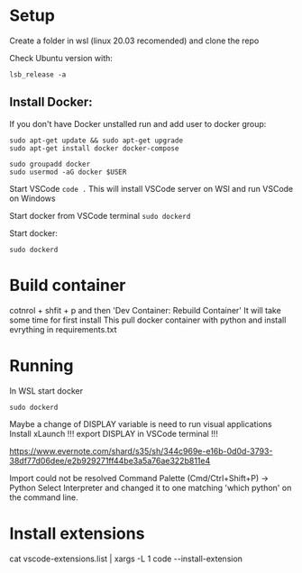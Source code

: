 # Setup
Create a folder in wsl (linux 20.03 recomended) and clone the repo

Check Ubuntu version with:
```
lsb_release -a
```

## Install Docker:

If you don't have Docker unstalled run and add user to docker group:
```
sudo apt-get update && sudo apt-get upgrade
sudo apt-get install docker docker-compose

sudo groupadd docker
sudo usermod -aG docker $USER
```

Start VSCode 
``` code . ```
This will install VSCode server on WSl and run VSCode on Windows 

Start docker from VSCode terminal 
``` sudo dockerd ```

Start docker:
``` 
sudo dockerd
```

# Build container
cotnrol + shfit + p and then 'Dev Container: Rebuild Container'
It will take some time for first install 
This pull docker container with python and install evrything in requirements.txt



# Running
In WSL start docker 
```
sudo dockerd
```

Maybe a change of DISPLAY variable is need to run visual applications
Install xLaunch 
!!! export DISPLAY in VSCode terminal !!! 

https://www.evernote.com/shard/s35/sh/344c969e-e16b-0d0d-3793-38df77d06dee/e2b929271ff44be3a5a76ae322b811e4


Import could not be resolved 
Command Palette (Cmd/Ctrl+Shift+P) -> Python Select Interpreter
and changed it to one matching 'which python' on the command line.

# Install extensions
cat vscode-extensions.list | xargs -L 1 code --install-extension

